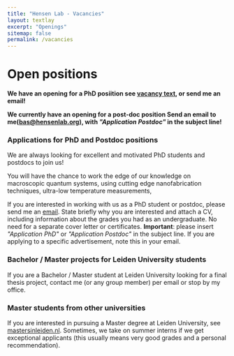 ```yaml
---
title: "Hensen Lab - Vacancies"
layout: textlay
excerpt: "Openings"
sitemap: false
permalink: /vacancies
---
```


# Open positions

**We have an opening for a PhD posiition see [vacancy text](https://www.universiteitleiden.nl/vacatures/2023/q4/14160-phd-candidate), or send me an email!**

**We currently have an opening for a post-doc position Send an email to me(bas@hensenlab.org), with _"Application Postdoc"_ in the subject line!**

### Applications for PhD and Postdoc positions

We are always looking for excellent and motivated PhD students and postdocs to join us!

You will have the chance to work the edge of our knowledge on macroscopic quantum systems, using cutting edge nanofabrication techniques, ultra-low temperature measurements, 

If you are interested in working with us as a PhD student or postdoc, please send me an [email](mailto:bas@hensenlab.org). State briefly why you are interested and attach a CV, including information about the grades you had as an undergraduate. No need for a separate cover letter or certificates. **Important**: please insert _"Application PhD"_ or _"Application Postdoc"_ in the subject line. If you are applying to a specific advertisement, note this in your email.

### Bachelor / Master projects for Leiden University students
If you are a Bachelor / Master student at Leiden University looking for a final thesis project, contact me (or any group member) per email or stop by my office.

###  Master students from other universities
If you are interested in pursuing a Master degree at Leiden University, see [mastersinleiden.nl](http://www.mastersinleiden.nl/programmes/physics/en/introduction). Sometimes, we take on summer interns if we get exceptional applicants (this usually means very good grades and a personal recommendation).


